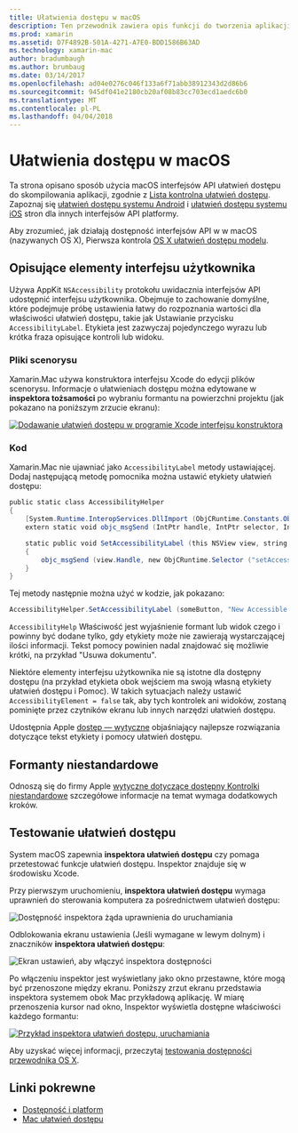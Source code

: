 ```yaml
---
title: Ułatwienia dostępu w macOS
description: Ten przewodnik zawiera opis funkcji do tworzenia aplikacji Xamarin.Mac dostępny.
ms.prod: xamarin
ms.assetid: D7F4892B-501A-4271-A7E0-BDD1586B63AD
ms.technology: xamarin-mac
author: bradumbaugh
ms.author: brumbaug
ms.date: 03/14/2017
ms.openlocfilehash: ad04e0276c046f133a6f71abb38912343d2d86b6
ms.sourcegitcommit: 945df041e2180cb20af08b83cc703ecd1aedc6b0
ms.translationtype: MT
ms.contentlocale: pl-PL
ms.lasthandoff: 04/04/2018
---
```

# <a name="accessibility-on-macos"></a>Ułatwienia dostępu w macOS

Ta strona opisano sposób użycia macOS interfejsów API ułatwień dostępu do skompilowania aplikacji, zgodnie z [Lista kontrolna ułatwień dostępu](~/cross-platform/app-fundamentals/accessibility.md).
Zapoznaj się [ułatwień dostępu systemu Android](~/android/app-fundamentals/accessibility.md) i [ułatwień dostępu systemu iOS](~/ios/app-fundamentals/accessibility.md) stron dla innych interfejsów API platformy.

Aby zrozumieć, jak działają dostępność interfejsów API w w macOS (nazywanych OS X), Pierwsza kontrola [OS X ułatwień dostępu modelu](https://developer.apple.com/library/mac/documentation/Accessibility/Conceptual/AccessibilityMacOSX/OSXAXmodel.html).

## <a name="describing-ui-elements"></a>Opisujące elementy interfejsu użytkownika

Używa AppKit `NSAccessibility` protokołu uwidacznia interfejsów API udostępnić interfejsu użytkownika. Obejmuje to zachowanie domyślne, które podejmuje próbę ustawienia łatwy do rozpoznania wartości dla właściwości ułatwień dostępu, takie jak Ustawianie przycisku `AccessibilityLabel`. Etykieta jest zazwyczaj pojedynczego wyrazu lub krótka fraza opisujące kontroli lub widoku.

### <a name="storyboard-files"></a>Pliki scenorysu

Xamarin.Mac używa konstruktora interfejsu Xcode do edycji plików scenorysu.
Informacje o ułatwieniach dostępu można edytowane w **inspektora tożsamości** po wybraniu formantu na powierzchni projektu (jak pokazano na poniższym zrzucie ekranu):

[![Dodawanie ułatwień dostępu w programie Xcode interfejsu konstruktora](accessibility-images/xcode.png "Dodawanie ułatwień dostępu w programie Xcode konstruktora interfejsu")](accessibility-images/xcode-large.png#lightbox)

### <a name="code"></a>Kod

Xamarin.Mac nie ujawniać jako `AccessibilityLabel` metody ustawiającej.  Dodaj następującą metodę pomocnika można ustawić etykiety ułatwień dostępu:

```csharp
public static class AccessibilityHelper
{
    [System.Runtime.InteropServices.DllImport (ObjCRuntime.Constants.ObjectiveCLibrary)]
    extern static void objc_msgSend (IntPtr handle, IntPtr selector, IntPtr label);

    static public void SetAccessibilityLabel (this NSView view, string value)
    {
        objc_msgSend (view.Handle, new ObjCRuntime.Selector ("setAccessibilityLabel:").Handle, new NSString (value).Handle);
    }
}
```

Tej metody następnie można użyć w kodzie, jak pokazano:

```csharp
AccessibilityHelper.SetAccessibilityLabel (someButton, "New Accessible Description");
```

`AccessibilityHelp` Właściwość jest wyjaśnienie formant lub widok czego i powinny być dodane tylko, gdy etykiety może nie zawierają wystarczającej ilości informacji. Tekst pomocy powinien nadal znajdować się możliwie krótki, na przykład "Usuwa dokumentu".

Niektóre elementy interfejsu użytkownika nie są istotne dla dostępny dostępu (na przykład etykieta obok wejściem ma swoją własną etykiety ułatwień dostępu i Pomoc).
W takich sytuacjach należy ustawić `AccessibilityElement = false` tak, aby tych kontrolek ani widoków, zostaną pominięte przez czytników ekranu lub innych narzędzi ułatwień dostępu.

Udostępnia Apple [dostęp — wytyczne](https://developer.apple.com/library/mac/documentation/Accessibility/Conceptual/AccessibilityMacOSX/EnhancingtheAccessibilityofStandardAppKitControls.html) objaśniający najlepsze rozwiązania dotyczące tekst etykiety i pomocy ułatwień dostępu.

## <a name="custom-controls"></a>Formanty niestandardowe

Odnoszą się do firmy Apple [wytyczne dotyczące dostępny Kontrolki niestandardowe](https://developer.apple.com/library/mac/documentation/Accessibility/Conceptual/AccessibilityMacOSX/ImplementingAccessibilityforCustomControls.html) szczegółowe informacje na temat wymaga dodatkowych kroków.

## <a name="testing-accessibility"></a>Testowanie ułatwień dostępu

System macOS zapewnia **inspektora ułatwień dostępu** czy pomaga przetestować funkcje ułatwień dostępu. Inspektor znajduje się w środowisku Xcode.

Przy pierwszym uruchomieniu, **inspektora ułatwień dostępu** wymaga uprawnień do sterowania komputera za pośrednictwem ułatwień dostępu:

![Dostępność inspektora żąda uprawnienia do uruchamiania](accessibility-images/accessibility-inspector-1.png "żąda uprawnienia do uruchamiania inspektora ułatwień dostępu")

Odblokowania ekranu ustawienia (Jeśli wymagane w lewym dolnym) i znaczników **inspektora ułatwień dostępu**:

![Ekran ustawień, aby włączyć inspektora dostępności](accessibility-images/accessibility-inspector-2.png "ustawień ekranu, aby włączyć inspektora ułatwień dostępu")

Po włączeniu inspektor jest wyświetlany jako okno przestawne, które mogą być przenoszone między ekranu. Poniższy zrzut ekranu przedstawia inspektora systemem obok Mac przykładową aplikację. W miarę przenoszenia kursor nad okno, Inspektor wyświetla dostępne właściwości każdego formantu:

[![Przykład inspektora ułatwień dostępu, uruchamiania](accessibility-images/accessibility-example.png "uruchomiona inspektora przykład ułatwień dostępu")](accessibility-images/accessibility-example-large.png#lightbox)

Aby uzyskać więcej informacji, przeczytaj [testowania dostępności przewodnika OS X](https://developer.apple.com/library/mac/documentation/Accessibility/Conceptual/AccessibilityMacOSX/OSXAXTestingApps.html).



## <a name="related-links"></a>Linki pokrewne

- [Dostępność i platform](~/cross-platform/app-fundamentals/accessibility.md)
- [Mac ułatwień dostępu](https://www.apple.com/accessibility/mac/)
